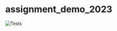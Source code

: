 # assignment_demo_2023

![Tests](https://github.com/TikTokTechImmersion/assignment_demo_2023/actions/workflows/test.yml/badge.svg)